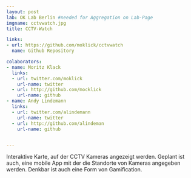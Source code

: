 ```yaml
---
layout: post
lab: OK Lab Berlin #needed for Aggregation on Lab-Page
imgname: cctvwatch.jpg
title: CCTV-Watch

links: 
- url: https://github.com/moklick/cctvwatch
  name: Github Repository

colaborators:
- name: Moritz Klack
  links:
  - url: twitter.com/moklick
    url-name: twitter
  - url: http://github.com/mocklick
    url-name: github
- name: Andy Lindemann
  links:
  - url: twitter.com/alindemann
    url-name: twitter
  - url: http://github.com/alindeman
    url-name: github


---
```


Interaktive Karte, auf der CCTV Kameras angezeigt werden. Geplant ist auch, eine mobile App mit der die Standorte von Kameras angegeben werden. Denkbar ist auch eine Form von Gamification.